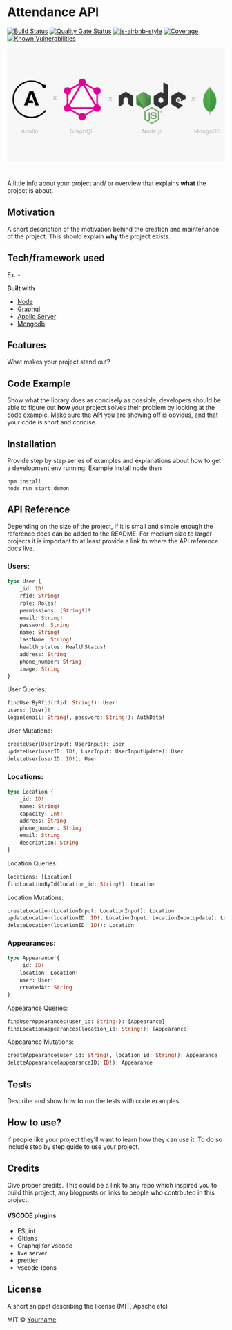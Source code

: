 # Attendance API

[![Build Status](https://img.shields.io/circleci/build/github/michaelbusho/graphql)](https://img.shields.io/circleci/build/github/michaelbusho/graphql)
[![Quality Gate Status](https://sonarcloud.io/api/project_badges/measure?project=michaelbusho_graphql&metric=alert_status)](https://sonarcloud.io/dashboard?id=michaelbusho_graphql)
[![js-airbnb-style](https://img.shields.io/badge/code%20style-airbnb-blue)](https://github.com/airbnb/javascript)
[![Coverage](https://sonarcloud.io/api/project_badges/measure?project=michaelbusho_graphql&metric=coverage)](https://sonarcloud.io/dashboard?id=michaelbusho_graphql)
[![Known Vulnerabilities](https://snyk.io/test/github/michaelbusho/graphql/badge.svg)](https://snyk.io/test/github/michaelbusho/graphql)

![Cover Image](./resources/cover_image.png)

#

A little info about your project and/ or overview that explains **what** the project is about.

## Motivation

A short description of the motivation behind the creation and maintenance of the project. This should explain **why** the project exists.

## Tech/framework used

Ex. -

<b>Built with</b>

- [Node](https://nodejs.org/en/)
- [Graphql](https://graphql.org/)
- [Apollo Server](https://www.apollographql.com/)
- [Mongodb](https://www.mongodb.com/)

## Features

What makes your project stand out?

## Code Example

Show what the library does as concisely as possible, developers should be able to figure out **how** your project solves their problem by looking at the code example. Make sure the API you are showing off is obvious, and that your code is short and concise.

## Installation

Provide step by step series of examples and explanations about how to get a development env running. Example
Install node then

```
npm install
node run start:demon
```

## API Reference

Depending on the size of the project, if it is small and simple enough the reference docs can be added to the README. For medium size to larger projects it is important to at least provide a link to where the API reference docs live.

### Users:

```graphql
type User {
	_id: ID!
	rfid: String!
	role: Roles!
	permissions: [String!]!
	email: String!
	password: String
	name: String!
	lastName: String!
	health_status: HealthStatus!
	address: String
	phone_number: String
	image: String
}
```

User Queries:

```graphql
findUserByRfid(rfid: String!): User!
users: [User]!
login(email: String!, password: String!): AuthData!
```

User Mutations:

```graphql
createUser(UserInput: UserInput): User
updateUser(userID: ID!, UserInput: UserInputUpdate): User
deleteUser(userID: ID!): User
```

### Locations:

```graphql
type Location {
	_id: ID!
	name: String!
	capacity: Int!
	address: String
	phone_number: String
	email: String
	description: String
}
```

Location Queries:

```graphql
locations: [Location]
findLocationById(location_id: String!): Location
```

Location Mutations:

```graphql
createLocation(LocationInput: LocationInput): Location
updateLocation(locationID: ID!, LocationInput: LocationInputUpdate): Location
deleteLocation(locationID: ID!): Location
```

### Appearances:

```graphql
type Appearance {
	_id: ID!
	location: Location!
	user: User!
	createdAt: String
}
```

Appearance Queries:

```graphql
findUserAppearances(user_id: String!): [Appearance]
findLocationAppearances(location_id: String!): [Appearance]
```

Appearance Mutations:

```graphql
createAppearance(user_id: String!, location_id: String!): Appearance
deleteAppearance(appearanceID: ID!): Appearance
```

## Tests

Describe and show how to run the tests with code examples.

## How to use?

If people like your project they’ll want to learn how they can use it. To do so include step by step guide to use your project.

## Credits

Give proper credits. This could be a link to any repo which inspired you to build this project, any blogposts or links to people who contrbuted in this project.

#### VSCODE plugins

- ESLint
- Gitlens
- Graphql for vscode
- live server
- prettier
- vscode-icons

## License

A short snippet describing the license (MIT, Apache etc)

MIT © [Yourname]()
